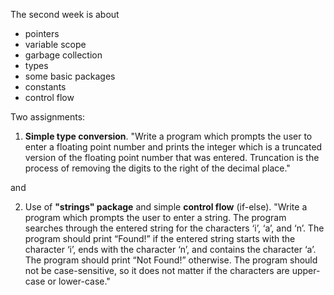 The second week is about
- pointers
- variable scope
- garbage collection
- types
- some basic packages
- constants
- control flow

Two assignments: 
1. **Simple type conversion**. "Write a program which prompts the user to enter a floating point number and prints the integer which is a truncated version of the floating point number that was entered. Truncation is the process of removing the digits to the right of the decimal place."

and

2. Use of **"strings" package** and simple **control flow** (if-else). "Write a program which prompts the user to enter a string. The program searches through the entered string for the characters ‘i’, ‘a’, and ‘n’. The program should print “Found!” if the entered string starts with the character ‘i’, ends with the character ‘n’, and contains the character ‘a’. The program should print “Not Found!” otherwise. The program should not be case-sensitive, so it does not matter if the characters are upper-case or lower-case."
